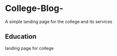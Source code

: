 # College-Blog-
A simple landing page for the college and its services
<h2>Education</h2> landing page for college
